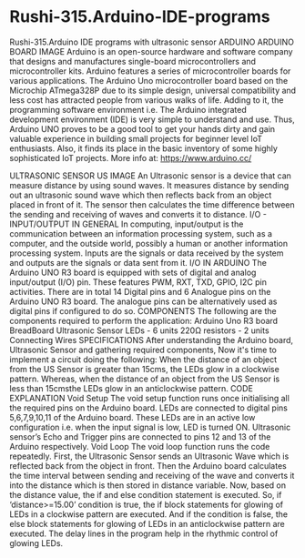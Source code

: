 # Rushi-315.Arduino-IDE-programs
Rushi-315.Arduino IDE programs  with ultrasonic sensor
ARDUINO
ARDUINO BOARD IMAGE
Arduino is an open-source hardware and software company that designs and manufactures single-board microcontrollers and microcontroller kits. Arduino features a series of microcontroller boards for various applications. The Arduino Uno microcontroller board based on the Microchip ATmega328P due to its simple design, universal compatibility and less cost has attracted people from various walks of life. Adding to it, the programming software environment i.e. The Arduino integrated development environment (IDE) is very simple to understand and use. Thus, Arduino UNO proves to be a good tool to get your hands dirty and gain valuable experience in building small projects for beginner level IoT enthusiasts. Also, it finds its place in the basic inventory of some highly sophisticated IoT projects.
More info at: https://www.arduino.cc/

ULTRASONIC SENSOR
US IMAGE
An Ultrasonic sensor is a device that can measure distance by using sound waves. It measures distance by sending out an ultrasonic sound wave which then reflects back from an object placed in front of it.
The sensor then calculates the time difference between the sending and receiving of waves and converts it to distance.
I/O - INPUT/OUTPUT IN GENERAL
In computing, input/output is the communication between an information processing system, such as a computer, and the outside world, possibly a human or another information processing system. Inputs are the signals or data received by the system and outputs are the signals or data sent from it.
I/O IN ARDUINO
The Arduino UNO R3 board is equipped with sets of digital and analog input/output (I/O) pin. These features PWM, RXT, TXD, GPIO, I2C pin activities. There are in total 14 Digital pins and 6 Analogue pins on the Arduino UNO R3 board. The analogue pins can be alternatively used as digital pins if configured to do so.
COMPONENTS
The following are the components required to perform the application:
Arduino Uno R3 board
BreadBoard
Ultrasonic Sensor
LEDs - 6 units
220Ω resistors - 2 units
Connecting Wires
SPECIFICATIONS
After understanding the Arduino board, Ultrasonic Sensor and gathering required components, Now it's time to implement a circuit doing the following:
When the distance of an object from the US Sensor is greater than 15cms, the LEDs glow in a clockwise pattern.
Whereas, when the distance of an object from the US Sensor is less than 15cmsthe LEDs glow in an anticlockwise pattern.
CODE EXPLANATION
Void Setup
The void setup function runs once initialising all the required pins on the Arduino board.
LEDs are connected to digital pins 5,6,7,9,10,11 of the Arduino board. These LEDs are in an active low configuration i.e. when the input signal is low, LED is turned ON.
Ultrasonic sensor’s Echo and Trigger pins are connected to pins 12 and 13 of the Arduino respectively.
Void Loop
The void loop function runs the code repeatedly.
First, the Ultrasonic Sensor sends an Ultrasonic Wave which is reflected back from the object in front. Then the Arduino board calculates the time interval between sending and receiving of the wave and converts it into the distance which is then stored in distance variable.
 Now, based on the distance value, the if and else condition statement is executed. So, if ‘distance>=15.00’ condition is true, the if block statements for glowing of LEDs in a clockwise pattern are executed.
And if the condition is false, the else block statements for glowing of LEDs in an anticlockwise pattern are executed.
The delay lines in the program help in the rhythmic control of glowing LEDs.


